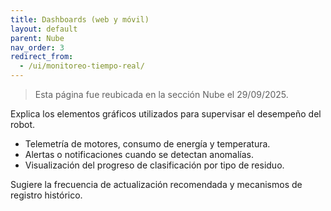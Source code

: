 ```yaml
---
title: Dashboards (web y móvil)
layout: default
parent: Nube
nav_order: 3
redirect_from:
  - /ui/monitoreo-tiempo-real/
---
```


> Esta página fue reubicada en la sección Nube el 29/09/2025.

Explica los elementos gráficos utilizados para supervisar el desempeño del robot.

- Telemetría de motores, consumo de energía y temperatura.
- Alertas o notificaciones cuando se detectan anomalías.
- Visualización del progreso de clasificación por tipo de residuo.

Sugiere la frecuencia de actualización recomendada y mecanismos de registro histórico.
